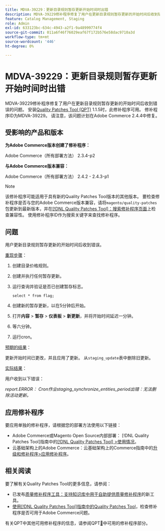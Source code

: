 ```yaml
---
title: MDVA-39229：更新目录规则暂存更新开始时间时出错
description: MDVA-39229修补程序修复了用户在更新目录规则暂存更新的开始时间后收到错误的问题。 安装[Quality Patches Tool (QPT)](https://experienceleague.adobe.com/zh-hans/docs/commerce-operations/tools/quality-patches-tool/quality-patches-tool-to-self-serve-quality-patches) 1.1.5后，即可使用此修补程序。 修补程序ID为MDVA-39229。 请注意，该问题计划在Adobe Commerce 2.4.4中修复。
feature: Catalog Management, Staging
role: Admin
exl-id: 633123bc-634c-4943-a2f1-9a48999774f4
source-git-commit: 011a6f46f76029eaf67f172b576e58dac9710a3d
workflow-type: tm+mt
source-wordcount: '446'
ht-degree: 0%

---
```


# MDVA-39229：更新目录规则暂存更新开始时间时出错

MDVA-39229修补程序修复了用户在更新目录规则暂存更新的开始时间后收到错误的问题。 安装[Quality Patches Tool (QPT)](https://experienceleague.adobe.com/zh-hans/docs/commerce-operations/tools/quality-patches-tool/quality-patches-tool-to-self-serve-quality-patches) 1.1.5时，此修补程序可用。 修补程序ID为MDVA-39229。 请注意，该问题计划在Adobe Commerce 2.4.4中修复。

## 受影响的产品和版本

**为Adobe Commerce版本创建了修补程序：**

Adobe Commerce（所有部署方法） 2.3.4-p2

**与Adobe Commerce版本兼容：**

Adobe Commerce（所有部署方法） 2.4.2 - 2.4.3-p1

>[!NOTE]
>
>该修补程序可能适用于具有新的Quality Patches Tool版本的其他版本。 要检查修补程序是否与您的Adobe Commerce版本兼容，请将`magento/quality-patches`包更新到最新版本，并在[[!DNL Quality Patches Tool]：搜索修补程序页面](https://experienceleague.adobe.com/zh-hans/docs/commerce-operations/tools/quality-patches-tool/quality-patches-tool-to-self-serve-quality-patches)上检查兼容性。 使用修补程序ID作为搜索关键字来查找修补程序。

## 问题

用户更新目录规则暂存更新的开始时间后收到错误。

<u>重现步骤</u>：

1. 创建目录价格规则。
1. 创建并执行任何暂存更新。
1. 运行查询并验证是否已创建暂存标志。


   `select * from flag;`


1. 创建新的暂存更新，以在5分钟后开始。
1. 打开&#x200B;**内容** > **暂存** > **仪表板** > **新更新**，并将开始时间延迟一分钟。
1. 等六分钟。
1. 运行cron。

<u>预期的结果</u>：

更新开始时间已更改，并且应用了更新。 从`staging_update`表中删除旧更新。

<u>实际结果</u>：

用户收到以下错误：

*report.ERROR： Cron作业staging_synchronize_entities_period出错：无法删除活动更新。*

## 应用修补程序

要应用单独的修补程序，请根据您的部署方法使用以下链接：

* Adobe Commerce或Magento Open Source内部部署： [!DNL Quality Patches Tool]指南中的[[!DNL Quality Patches Tool] >使用情况](/help/tools/quality-patches-tool/usage.md)。
* 云基础架构上的Adobe Commerce：云基础架构上的Commerce指南中的[升级和修补程序>应用修补程序](https://experienceleague.adobe.com/docs/commerce-cloud-service/user-guide/develop/upgrade/apply-patches.html?lang=zh-Hans)。

## 相关阅读

要了解有关Quality Patches Tool的更多信息，请参阅：

* 已发布[质量修补程序工具：支持知识库中用于自助提供质量修补程序](https://experienceleague.adobe.com/zh-hans/docs/commerce-operations/tools/quality-patches-tool/quality-patches-tool-to-self-serve-quality-patches)的新工具。
* [使用[!DNL Quality Patches Tool]指南中的Quality Patches Tool](/help/tools/quality-patches-tool/patches-available-in-qpt/check-patch-for-magento-issue-with-magento-quality-patches.md)，检查修补程序是否可用于Adobe Commerce问题。

有关QPT中其他可用修补程序的信息，请参阅QPT[&#128279;](https://experienceleague.adobe.com/tools/commerce-quality-patches/index.html?lang=zh-Hans)中可用的修补程序部分。

